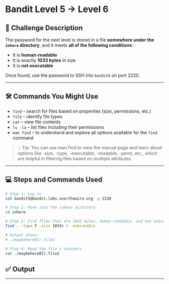 # 

# Bandit Level 5 → Level 6

## 🧩 Challenge Description

The password for the next level is stored in a file **somewhere under the `inhere` directory**, and it meets **all of the following conditions**:

- It is **human-readable**
- It is exactly **1033 bytes** in size
- It is **not executable**

Once found, use the password to SSH into `bandit6` on port 2220.

---

## 🛠 Commands You Might Use

- `find` – search for files based on properties (size, permissions, etc.)
- `file` – identify file types
- `cat` – view file contents
- `ls -la` – list files including their permissions
- `man find` – to understand and explore all options available for the `find` command

> 💡 Tip: You can use man find to view the manual page and learn about options like -size, -type, -executable, -readable, -perm, etc., which are helpful in filtering files based on multiple attributes.
> 

---

## 💻 Steps and Commands Used

```bash
# Step 1: Log in
ssh bandit5@bandit.labs.overthewire.org -p 2220

# Step 2: Move into the inhere directory
cd inhere

# Step 3: Find files that are 1033 bytes, human-readable, and not executable
find . -type f -size 1033c ! -executable

# Output shows:
# ./maybehere07/.file2

# Step 4: Read the file's contents
cat ./maybehere07/.file2

```

## ✅ Output

---